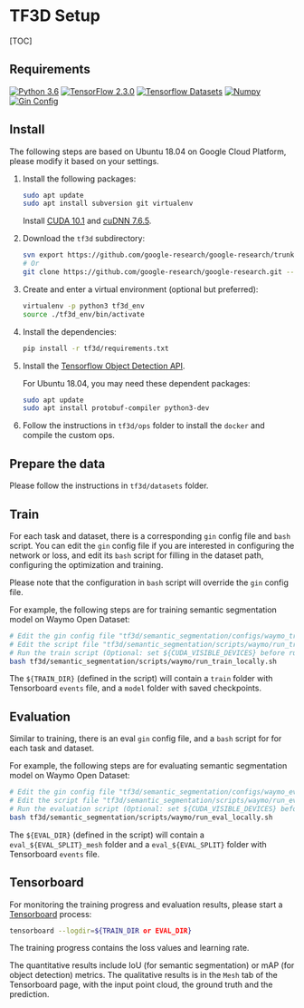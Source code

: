 # TF3D Setup

[TOC]

## Requirements

[![Python 3.6](https://img.shields.io/badge/Python-3.6-3776AB?logo=python)](https://www.python.org/downloads/release/python-360/)
[![TensorFlow 2.3.0](https://img.shields.io/badge/TensorFlow-2.3-FF6F00?logo=tensorflow)](https://github.com/tensorflow/tensorflow/releases/tag/v2.3.0)
[![Tensorflow Datasets](https://img.shields.io/badge/TensorFlow%20Datasets-4.1.0-FF6F00?logo=tensorflow)](https://github.com/tensorflow/datasets)
[![Numpy](https://img.shields.io/badge/Numpy-1.18.5-000000?&logo=numpy)](https://numpy.org)
[![Gin Config](https://img.shields.io/badge/Gin%20Config-0.4.0-000000?&logo=random)](https://github.com/google/gin-config)

## Install

The following steps are based on Ubuntu 18.04 on Google Cloud Platform, please
modify it based on your settings.

1.  Install the following packages:

    ```bash
    sudo apt update
    sudo apt install subversion git virtualenv
    ```

    Install
    [CUDA 10.1](https://cloud.google.com/compute/docs/gpus/install-drivers-gpu)
    and [cuDNN 7.6.5](https://developer.nvidia.com/rdp/cudnn-archive).

1.  Download the `tf3d` subdirectory:

    ```bash
    svn export https://github.com/google-research/google-research/trunk/tf3d
    # Or
    git clone https://github.com/google-research/google-research.git --depth=1
    ```

1.  Create and enter a virtual environment (optional but preferred):

    ```bash
    virtualenv -p python3 tf3d_env
    source ./tf3d_env/bin/activate
    ```

1.  Install the dependencies:

    ```bash
    pip install -r tf3d/requirements.txt
    ```

1.  Install the
    <a href='https://github.com/tensorflow/models/tree/master/research/object_detection#tensorflow-2x'>Tensorflow
    Object Detection API</a>.

    For Ubuntu 18.04, you may need these dependent packages:

    ```bash
    sudo apt update
    sudo apt install protobuf-compiler python3-dev
    ```

1.  Follow the instructions in `tf3d/ops` folder to install the `docker` and
    compile the custom ops.

## Prepare the data

Please follow the instructions in `tf3d/datasets` folder.

## Train

For each task and dataset, there is a corresponding `gin` config file and `bash`
script. You can edit the `gin` config file if you are interested in configuring
the network or loss, and edit its `bash` script for filling in the dataset path,
configuring the optimization and training.

Please note that the configuration in `bash` script will override the `gin`
config file.

For example, the following steps are for training semantic segmentation model on
Waymo Open Dataset:

```bash
# Edit the gin config file "tf3d/semantic_segmentation/configs/waymo_train.gin"
# Edit the script file "tf3d/semantic_segmentation/scripts/waymo/run_train_locally.sh"
# Run the train script (Optional: set ${CUDA_VISIBLE_DEVICES} before running)
bash tf3d/semantic_segmentation/scripts/waymo/run_train_locally.sh
```

The `${TRAIN_DIR}` (defined in the script) will contain a `train` folder with
Tensorboard `events` file, and a `model` folder with saved checkpoints.

## Evaluation

Similar to training, there is an eval `gin` config file, and a `bash` script for
for each task and dataset.

For example, the following steps are for evaluating semantic segmentation model
on Waymo Open Dataset:

```bash
# Edit the gin config file "tf3d/semantic_segmentation/configs/waymo_eval.gin"
# Edit the script file "tf3d/semantic_segmentation/scripts/waymo/run_eval_locally.sh"
# Run the evaluation script (Optional: set ${CUDA_VISIBLE_DEVICES} before running)
bash tf3d/semantic_segmentation/scripts/waymo/run_eval_locally.sh
```

The `${EVAL_DIR}` (defined in the script) will contain a
`eval_${EVAL_SPLIT}_mesh` folder and a `eval_${EVAL_SPLIT}` folder with
Tensorboard `events` file.

## Tensorboard

For monitoring the training progress and evaluation results, please start a
[Tensorboard](https://www.tensorflow.org/tensorboard) process:

```bash
tensorboard --logdir=${TRAIN_DIR or EVAL_DIR}
```

The training progress contains the loss values and learning rate.

The quantitative results include IoU (for semantic segmentation) or mAP (for
object detection) metrics. The qualitative results is in the `Mesh` tab of the
Tensorboard page, with the input point cloud, the ground truth and the
prediction.
